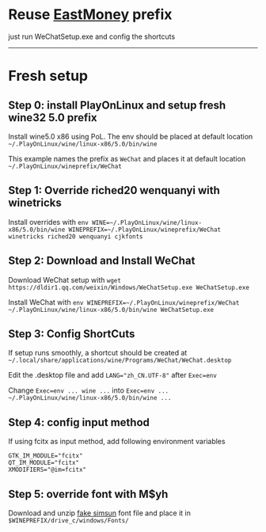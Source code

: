 # Reuse [EastMoney](https://github.com/BolunHan/Wine--/blob/main/EastMoney_Installation_Guide.md) prefix
just run WeChatSetup.exe and config the shortcuts

---

# Fresh setup

## Step 0: install PlayOnLinux and setup fresh wine32 5.0 prefix

Install wine5.0 x86 using PoL. The env should be placed at default location `~/.PlayOnLinux/wine/linux-x86/5.0/bin/wine`

This example names the prefix as `WeChat` and places it at default location `~/.PlayOnLinux/wineprefix/WeChat`


## Step 1: Override riched20 wenquanyi with winetricks

Install overrides with `env WINE=~/.PlayOnLinux/wine/linux-x86/5.0/bin/wine WINEPREFIX=~/.PlayOnLinux/wineprefix/WeChat winetricks riched20 wenquanyi cjkfonts`


## Step 2: Download and Install WeChat

Download WeChat setup with `wget https://dldir1.qq.com/weixin/Windows/WeChatSetup.exe WeChatSetup.exe`

Install WeChat with `env WINEPREFIX=~/.PlayOnLinux/wineprefix/WeChat ~/.PlayOnLinux/wine/linux-x86/5.0/bin/wine WeChatSetup.exe`


## Step 3: Config ShortCuts

If setup runs smoothly, a shortcut should be created at `~/.local/share/applications/wine/Programs/WeChat/WeChat.desktop`

Edit the .desktop file and add `LANG="zh_CN.UTF-8"` after `Exec=env`

Change `Exec=env ... wine ...` into `Exec=env ... ~/.PlayOnLinux/wine/linux-x86/5.0/bin/wine ...`


## Step 4: config input method

If using fcitx as input method, add following environment variables

```
GTK_IM_MODULE="fcitx"
QT_IM_MODULE="fcitx"
XMODIFIERS="@im=fcitx"
```

## Step 5: override font with M$yh

Download and unzip [fake simsun](https://github.com/BolunHan/Wine-Installation-Guide/raw/main/fake_simsun.zip) font file and place it in `$WINEPREFIX/drive_c/windows/Fonts/`

